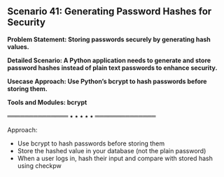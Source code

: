 ## Scenario 41: Generating Password Hashes for Security  
**Problem Statement: Storing passwords securely by generating hash values.**  

**Detailed Scenario: A Python application needs to generate and store password hashes instead of plain text passwords to enhance security.**  

**Usecase Approach: Use Python’s bcrypt to hash passwords before storing them.**  

**Tools and Modules: bcrypt**  

══════════════ ⭑ ⭑ ⭑ ⭑ ⭑ ══════════════  

Approach:   
- Use bcrypt to hash passwords before storing them   
- Store the hashed value in your database (not the plain password)  
- When a user logs in, hash their input and compare with stored hash using checkpw  
